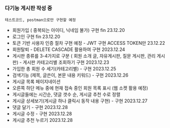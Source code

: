 ### 다기능 게시판 작성 중 
`` 테스트코드, postman으로만 구현할 예정 ``
- 회원가입 ( 중복되는 아이디, 닉네임 불가) 구현 fin 23.12.20
- 로그인 구현 fin 23.12.20
- 토큰 기반 사용자 인증 절차 구현 예정 - JWT 구현 ACCESS TOKEN만 23.12.22
- 회원탈퇴 - DELETE CASCADE 활용하여 구현  2023.12.24   
- 게시판 종류를 3-4가지로 구분 ( 회원 소개 글, 자유게시판, 질문 게시판, 관리 게시판) - 게시판 카테고리별 조회하기 구현 2023.12.23
- 가입한 총 회원 수 세기(카테고리별) - 구현 2023.12.25
- 검색기능 (제목, 글쓴이, 본문 내용 키워드) - 구현 2023.12.26
- 게시글 목록 페이지네이션 
- 오른쪽 하단 메뉴 중에 현재 접속 중인 회원 목록 표시 (웹 소켓 활용 예정)
- 게시글들에는 시간순, 댓글 갯수 순, 게시글 추천 수로 정렬
- 게시글 상세보기(게시글 하나 클릭시 동작 내용 구현) - 구현 2023.12.27
- 댓글 달기 - 구현 2023.12.28
- 게시글 수정 - 구현 2023.12.28
- 게시글 추천 누르기 2023.12.28



